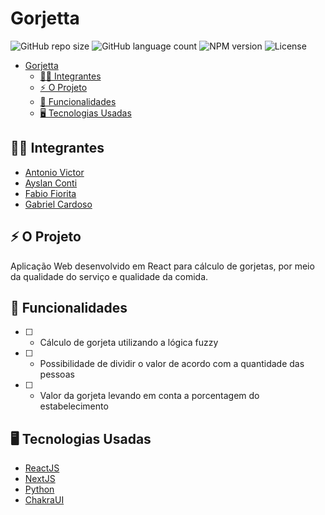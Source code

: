 # Gorjetta

![GitHub repo size](https://img.shields.io/github/repo-size/fabiofiorita/C214-Lab?style=for-the-badge)
![GitHub language count](https://img.shields.io/github/languages/count/fabiofiorita/C214-Lab?style=for-the-badge)
![NPM version](https://img.shields.io/npm/v/npm?label=npm%20version&style=for-the-badge)
![License](https://img.shields.io/github/license/fabiofiorita/C214-Lab?style=for-the-badge)

- [Gorjetta](#gorjetta)
  - [🧑‍💻 Integrantes](#-integrantes)
  - [⚡️ O Projeto](#️-o-projeto)
  - [🎯 Funcionalidades](#-funcionalidades)
  - [🖥️ Tecnologias Usadas](#️-tecnologias-usadas)

## 🧑‍💻 Integrantes
- [Antonio Victor](https://github.com/Antonio-AV)
- [Ayslan Conti](https://github.com/Aysllan00)
- [Fabio Fiorita](https://github.com/FabioFiorita)
- [Gabriel Cardoso](https://github.com/Gabriel-GCS)

## ⚡️ O Projeto
  Aplicação Web desenvolvido em React para cálculo de gorjetas, por meio da qualidade do serviço e qualidade da comida.
## 🎯 Funcionalidades
 - [ ] - Cálculo de gorjeta utilizando a lógica fuzzy 
 - [ ] - Possibilidade de dividir o valor de acordo com a quantidade das pessoas
 - [ ] - Valor da gorjeta levando em conta a porcentagem do estabelecimento
  
## 🖥️ Tecnologias Usadas
 - [ReactJS](https://reactjs.org/)
 - [NextJS](https://nextjs.org/)
 - [Python](https://www.python.org/)
 - [ChakraUI](https://chakra-ui.com/)

 
